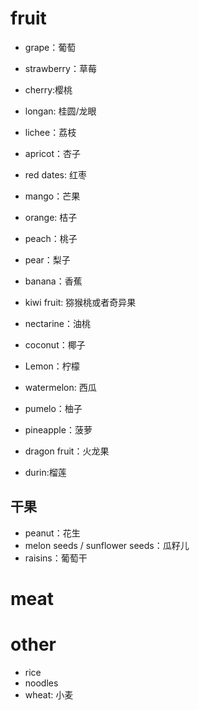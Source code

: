 # fruit

* grape：葡萄
* strawberry：草莓
* cherry:樱桃
* longan: 桂圆/龙眼
* lichee：荔枝
* apricot：杏子

* red dates: 红枣
* mango：芒果

* orange: 桔子
* peach：桃子
* pear：梨子
* banana：香蕉
* kiwi fruit: 猕猴桃或者奇异果
* nectarine：油桃
* coconut：椰子
* Lemon：柠檬

* watermelon: 西瓜
* pumelo：柚子
* pineapple：菠萝
* dragon fruit：火龙果
* durin:榴莲

## 干果
* peanut：花生
* melon seeds / sunflower seeds：瓜籽儿
* raisins：葡萄干


# meat

# other
* rice
* noodles
* wheat: 小麦
